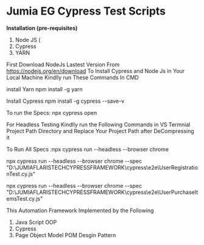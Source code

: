 # Jumia EG Cypress Test Scripts

**Installation (pre-requisites)**
1. Node JS (
2. Cypress 
3. YARN

First Download NodeJs Lastest Version From https://nodejs.org/en/download
To Install Cypress and Node Js in Your Local Machine Kindlly run These Commands In CMD

install Yarn 
npm install -g yarn

Install Cypress 
npm install -g cypress --save-v




To run the Specs: npx cypress open 

For Headless Testing Kindlly run the Following Commands in  VS Termnial Project Path Directory  and Replace Your Project Path after DeCompressing it

To Run All Specs :npx cypress run --headless --browser chrome

npx cypress run --headless --browser chrome --spec "D:\JUMIAFLARISTECHCYPRESSFRAMEWORK\cypress\e2e\UserRegistrationTest.cy.js"

npx cypress run --headless --browser chrome --spec "D:\JUMIAFLARISTECHCYPRESSFRAMEWORK\cypress\e2e\UserPurchaseItemsTest.cy.js"



This Automation Framework Implemented by the Following 

1. Java Script OOP
3. Cypress
6. Page Object Model POM Desgin Pattern





